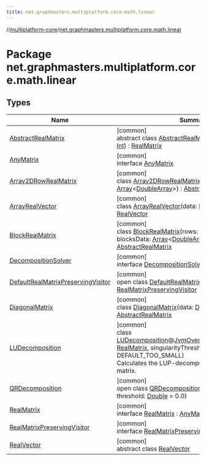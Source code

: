 ```yaml
---
title: net.graphmasters.multiplatform.core.math.linear
---
```

//[multiplatform-core](../../index.html)/[net.graphmasters.multiplatform.core.math.linear](index.html)



# Package net.graphmasters.multiplatform.core.math.linear



## Types


| Name | Summary |
|---|---|
| [AbstractRealMatrix](-abstract-real-matrix/index.html) | [common]<br>abstract class [AbstractRealMatrix](-abstract-real-matrix/index.html)(rows: [Int](https://kotlinlang.org/api/latest/jvm/stdlib/kotlin/-int/index.html), columns: [Int](https://kotlinlang.org/api/latest/jvm/stdlib/kotlin/-int/index.html)) : [RealMatrix](-real-matrix/index.html) |
| [AnyMatrix](-any-matrix/index.html) | [common]<br>interface [AnyMatrix](-any-matrix/index.html) |
| [Array2DRowRealMatrix](-array2-d-row-real-matrix/index.html) | [common]<br>class [Array2DRowRealMatrix](-array2-d-row-real-matrix/index.html)(data: [Array](https://kotlinlang.org/api/latest/jvm/stdlib/kotlin/-array/index.html)&lt;[DoubleArray](https://kotlinlang.org/api/latest/jvm/stdlib/kotlin/-double-array/index.html)&gt;) : [AbstractRealMatrix](-abstract-real-matrix/index.html) |
| [ArrayRealVector](-array-real-vector/index.html) | [common]<br>class [ArrayRealVector](-array-real-vector/index.html)(data: [DoubleArray](https://kotlinlang.org/api/latest/jvm/stdlib/kotlin/-double-array/index.html)) : [RealVector](-real-vector/index.html) |
| [BlockRealMatrix](-block-real-matrix/index.html) | [common]<br>class [BlockRealMatrix](-block-real-matrix/index.html)(rows: [Int](https://kotlinlang.org/api/latest/jvm/stdlib/kotlin/-int/index.html), columns: [Int](https://kotlinlang.org/api/latest/jvm/stdlib/kotlin/-int/index.html), blocksData: [Array](https://kotlinlang.org/api/latest/jvm/stdlib/kotlin/-array/index.html)&lt;[DoubleArray](https://kotlinlang.org/api/latest/jvm/stdlib/kotlin/-double-array/index.html)&gt;) : [AbstractRealMatrix](-abstract-real-matrix/index.html) |
| [DecompositionSolver](-decomposition-solver/index.html) | [common]<br>interface [DecompositionSolver](-decomposition-solver/index.html) |
| [DefaultRealMatrixPreservingVisitor](-default-real-matrix-preserving-visitor/index.html) | [common]<br>open class [DefaultRealMatrixPreservingVisitor](-default-real-matrix-preserving-visitor/index.html) : [RealMatrixPreservingVisitor](-real-matrix-preserving-visitor/index.html) |
| [DiagonalMatrix](-diagonal-matrix/index.html) | [common]<br>class [DiagonalMatrix](-diagonal-matrix/index.html)(data: [DoubleArray](https://kotlinlang.org/api/latest/jvm/stdlib/kotlin/-double-array/index.html)) : [AbstractRealMatrix](-abstract-real-matrix/index.html) |
| [LUDecomposition](-l-u-decomposition/index.html) | [common]<br>class [LUDecomposition](-l-u-decomposition/index.html)@[JvmOverloads](https://kotlinlang.org/api/latest/jvm/stdlib/kotlin.jvm/-jvm-overloads/index.html)constructor(matrix: [RealMatrix](-real-matrix/index.html), singularityThreshold: [Double](https://kotlinlang.org/api/latest/jvm/stdlib/kotlin/-double/index.html) = DEFAULT_TOO_SMALL)<br>Calculates the LUP-decomposition of a square matrix. |
| [QRDecomposition](-q-r-decomposition/index.html) | [common]<br>open class [QRDecomposition](-q-r-decomposition/index.html)(matrix: [RealMatrix](-real-matrix/index.html), threshold: [Double](https://kotlinlang.org/api/latest/jvm/stdlib/kotlin/-double/index.html) = 0.0) |
| [RealMatrix](-real-matrix/index.html) | [common]<br>interface [RealMatrix](-real-matrix/index.html) : [AnyMatrix](-any-matrix/index.html) |
| [RealMatrixPreservingVisitor](-real-matrix-preserving-visitor/index.html) | [common]<br>interface [RealMatrixPreservingVisitor](-real-matrix-preserving-visitor/index.html) |
| [RealVector](-real-vector/index.html) | [common]<br>abstract class [RealVector](-real-vector/index.html) |

